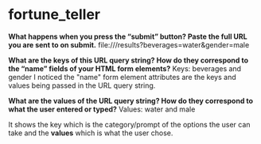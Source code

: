 # fortune_teller
**What happens when you press the “submit” button? Paste the full URL you are sent to on submit.**
file:///results?beverages=water&gender=male

**What are the keys of this URL query string? How do they correspond to the “name” fields of your HTML form elements?**
Keys: beverages and gender
I noticed the "name" form element attributes are the keys and values being passed in the URL query string.

**What are the values of the URL query string? How do they correspond to what the user entered or typed?**
Values: water and male

It shows the key which is the category/prompt of the options the user can take and the __values__ which is what the user chose.
